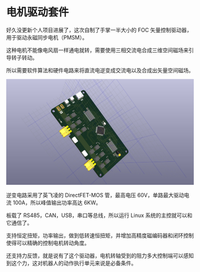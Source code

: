 # 电机驱动套件

好久没更新个人项目进展了，这次自制了手掌一半大小的 FOC 矢量控制驱动器，用于驱动永磁同步电机（PMSM）。

这种电机不能像电风扇一样通电就转，需要使用三相交流电合成三维空间磁场来引导转子转动。

所以需要软件算法和硬件电路来将直流电逆变成交流电以及合成出矢量空间磁场。

![image.png](./Image/20240122202914.jpg)

逆变电路采用了英飞凌的 DirectFET-MOS 管，最高电压 60V，单路最大驱动电流 100A，所以峰值输出功率高达 6KW。

板载了 RS485，CAN，USB，串口等总线，所以运行 Linux 系统的主控就可以和它通信了。

支持恒定扭矩，功率输出，做到低转速恒扭矩，并增加高精度磁编码器和闭环控制使得可以精确的控制电机转动角度。

还支持力反馈，就是说有了这个驱动器，电机转轴受到的阻力多大控制端可以感知到这个力，这对机器人的动作执行单元来说是必备条件。
